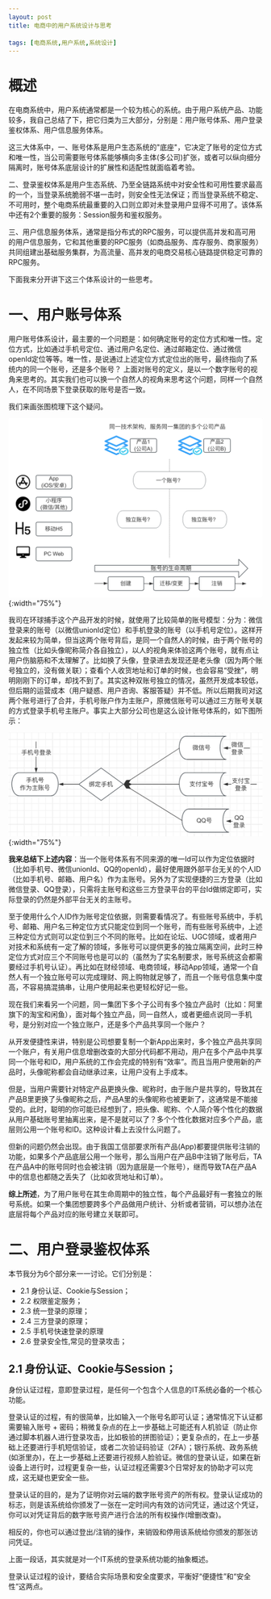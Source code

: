 ```yaml
---
layout: post
title: 电商中的用户系统设计与思考

tags: [电商系统,用户系统,系统设计]
---
```


# 概述
在电商系统中，用户系统通常都是一个较为核心的系统。由于用户系统产品、功能较多，我自己总结了下，把它归类为三大部分，分别是：用户账号体系、用户登录鉴权体系、用户信息服务体系。

这三大体系中，一、账号体系是用户生态系统的"底座"，它决定了账号的定位方式和唯一性，当公司需要账号体系能够横向多主体(多公司)扩张，或者可以纵向细分隔离时，账号体系底层设计的扩展性和适配性就面临着考验。

二、登录鉴权体系是用户生态系统、乃至全链路系统中对安全性和可用性要求最高的一个，当登录系统脆弱不堪一击时，则安全性无法保证；而当登录系统不稳定、不可用时，整个电商系统最重要的入口则立即对未登录用户显得不可用了。该体系中还有2个重要的服务：Session服务和鉴权服务。

三、用户信息服务体系，通常是指分布式的RPC服务，可以提供高并发和高可用的用户信息服务，它和其他重要的RPC服务（如商品服务、库存服务、商家服务）共同组建出基础服务集群，为高流量、高并发的电商交易核心链路提供稳定可靠的RPC服务。

下面我来分开讲下这三个体系设计的一些思考。

# 一、用户账号体系
用户账号体系设计，最主要的一个问题是：如何确定账号的定位方式和唯一性。定位方式，比如通过手机号定位、通过用户名定位、通过邮箱定位、通过微信openId定位等等。唯一性，是说通过上述定位方式定位出的账号，最终指向了系统内的同一个账号，还是多个账号？
上面对账号的定义，是以一个数字账号的视角来思考的。其实我们也可以换一个自然人的视角来思考这个问题，同样一个自然人，在不同场景下登录获取的账号是否一致。

我们来画张图梳理下这个疑问。

![图1](/images/2023-11/2311-userAccountDesign-1.png){:width="75%"}

我司在环球捕手这个产品开发的时候，就使用了比较简单的账号模型：分为：微信登录来的账号（以微信unionId定位）和手机登录的账号（以手机号定位）。这样开发起来较为简单，但当这两个账号背后，是同一个自然人的时候，由于两个账号的独立性（比如头像昵称简介各自独立），以人的视角来体验这两个账号，就有点让用户伤脑筋和不太理解了。比如换了头像，登录进去发现还是老头像（因为两个账号独立的，没有做关联）；查看个人收货地址和订单的时候，也会容易“受挫”，明明刚刚下的订单，却找不到了。其实这种双账号独立的情况，虽然开发成本较低，但后期的运营成本（用户疑惑、用户咨询、客服答疑）并不低。所以后期我司对这两个账号进行了合并，手机号账户作为主账户，原微信账号可以通过三方账号关联的方式登录手机号主账户。事实上大部分公司也是这么设计账号体系的，如下图所示：

![图2](/images/2023-11/2311-userAccountDesign-2.png){:width="75%"}

**我来总结下上述内容**：当一个账号体系有不同来源的唯一Id可以作为定位依据时（比如手机号、微信unionId、QQ的openId），最好使用跟外部平台无关的个人ID（比如手机号、邮箱、用户名）作为主账号。另外为了实现便捷的三方登录（比如微信登录、QQ登录），只需将主账号和这些三方登录平台的平台Id做绑定即可，实际登录的仍然是外部平台无关的主账号。

至于使用什么个人ID作为账号定位依据，则需要看情况了。有些账号系统中，手机号、邮箱、用户名三种定位方式只能定位到同一个账号，而有些账号系统中，上述三种定位方式则可以定位到三个不同的账号。比如在论坛、UGC领域，或者用户对技术和系统有一定了解的领域，多账号可以提供更多的独立隔离空间，此时三种定位方式对应三个不同账号也是可以的（虽然为了实名制要求，账号系统这会都需要经过手机号认证）。再比如在财经领域、电商领域，移动App领域，通常一个自然人有一个独立账号可以完成理财、网上购物就足够了，而且一个账号信息集中度高，不容易搞混搞串，让用户使用起来也更轻松好记一些。

现在我们来看另一个问题，同一集团下多个子公司有多个独立产品时（比如：阿里旗下的淘宝和闲鱼），面对每个独立产品，同一自然人，或者更细点说同一手机号，是分别对应一个独立账户，还是多个产品共享同一个账户？

从开发便捷性来讲，特别是公司想要复制一个新App出来时，多个独立产品共享同一个账户，有关用户信息增删改查的大部分代码都不用动，用户在多个产品中共享同一个账号和ID，用户系统的工作会完成的特别有“效率”。而且当用户使用新的产品时，头像昵称都会自动继承过来，让用户没有上手成本。

但是，当用户需要针对特定产品更换头像、昵称时，由于账户是共享的，导致其在产品B里更换了头像昵称之后，产品A里的头像昵称也被更新了，这通常是不能接受的。此时，聪明的你可能已经想到了，把头像、昵称、个人简介等个性化的数据从用户基础账号里抽离出来，是不是就可以了？多个个性化数据对应多个产品，底层则公用一个账号和ID。这种设计看上去没什么问题了。

但新的问题仍然会出现。由于我国工信部要求所有产品(App)都要提供账号注销的功能，如果多个产品底层公用一个账号，那么当用户在产品B中注销了账号后，TA在产品A中的账号同时也会被注销（因为底层是一个账号），继而导致TA在产品A中的信息也都随之丢失了（比如收货地址和订单）。

**综上所述**，为了用户账号在其生命周期中的独立性，每个产品最好有一套独立的账号系统。如果一个集团想要跨多个产品做用户统计、分析或者营销，可以想办法在底层将每个产品对应的账号建立关联即可。


# 二、用户登录鉴权体系
本节我分为6个部分来一一讨论。它们分别是：
 - 2.1 身份认证、Cookie与Session；
 - 2.2 权限鉴定服务；
 - 2.3 统一登录的原理；
 - 2.4 三方登录的原理；
 - 2.5 手机号快速登录的原理
 - 2.6 登录安全性,常见的登录攻击；

## 2.1 身份认证、Cookie与Session；
身份认证过程，意即登录过程，是任何一个包含个人信息的IT系统必备的一个核心功能。

登录认证的过程，有的很简单，比如输入一个账号名即可认证；通常情况下认证都需要输入账号 + 密码；稍微复杂点的在上一步基础上可能还有人机验证（防止你通过脚本机器人进行登录攻击，比如极验的拼图验证）；更复杂点的，在上一步基础上还要进行手机短信验证，或者二次验证码验证（2FA）；银行系统、政务系统(如浙里办)，在上一步基础上还要进行视频人脸验证。微信的登录认证，如果在新设备上进行时，过程更复杂一些，认证过程还需要3个日常好友的协助才可以完成，这无疑也更安全一些。

登录认证的目的，是为了证明你对云端的数字账号资产的所有权。登录认证成功的标志，则是该系统给你颁发了一张在一定时间内有效的访问凭证，通过这个凭证，你可以对凭证背后的数字账号资产进行合法的所有权操作(增删改查)。

相反的，你也可以通过登出/注销的操作，来销毁和停用该系统给你颁发的那张访问凭证。

上面一段话，其实就是对一个IT系统的登录系统功能的抽象概述。

登录认证过程的设计，要结合实际场景和安全度要求，平衡好“便捷性”和“安全性”这两点。








